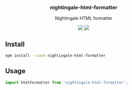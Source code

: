 <h3 align="center">
  nightingale-html-formatter
</h3>

<p align="center">
  Nightingale HTML formatter
</p>

<p align="center">
  <a href="https://npmjs.org/package/nightingale-html-formatter"><img src="https://img.shields.io/npm/v/nightingale-html-formatter.svg?style=flat-square"></a>
  <a href="https://codecov.io/gh/christophehurpeau/nightingale"><img src="https://img.shields.io/codecov/c/github/christophehurpeau/nightingale/master.svg?style=flat-square"></a>
</p>

## Install

```sh
npm install --save nightingale-html-formatter
```

## Usage

```js
import htmlFormatter from 'nightingale-html-formatter';
```

